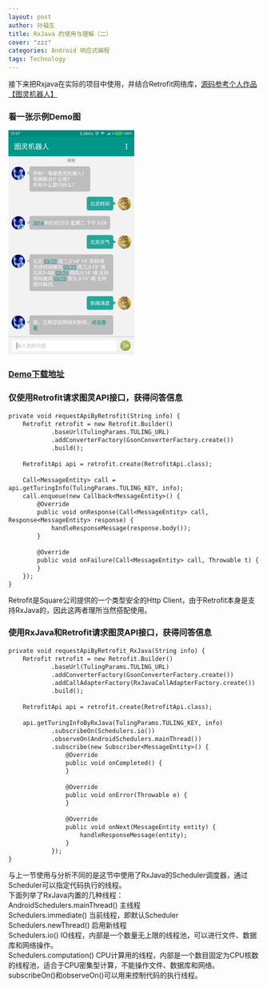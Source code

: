 ```yaml
---
layout: post
author: 孙福生
title: RxJava 的使用与理解（二）
cover: "zzz"
categories: Android 响应式编程
tags: Technology
---
```

   
接下来把Rxjava在实际的项目中使用，并结合Retrofit网络库，[源码参考个人作品【图灵机器人】](https://github.com/sfsheng0322/Tuling)

### 看一张示例Demo图

<img src="/assets/turing_1.png" style="width: 50%;">

### [Demo下载地址](http://fir.im/turing)

### 仅使用Retrofit请求图灵API接口，获得问答信息

    private void requestApiByRetrofit(String info) {
        Retrofit retrofit = new Retrofit.Builder()
                .baseUrl(TulingParams.TULING_URL)
                .addConverterFactory(GsonConverterFactory.create())
                .build();

        RetrofitApi api = retrofit.create(RetrofitApi.class);

        Call<MessageEntity> call = api.getTuringInfo(TulingParams.TULING_KEY, info);
        call.enqueue(new Callback<MessageEntity>() {
            @Override
            public void onResponse(Call<MessageEntity> call, Response<MessageEntity> response) {
                handleResponseMessage(response.body());
            }

            @Override
            public void onFailure(Call<MessageEntity> call, Throwable t) {
            }
        });
    }

Retrofit是Square公司提供的一个类型安全的Http Client，由于Retrofit本身是支持RxJava的，因此这两者理所当然搭配使用。

### 使用RxJava和Retrofit请求图灵API接口，获得问答信息

    private void requestApiByRetrofit_RxJava(String info) {
        Retrofit retrofit = new Retrofit.Builder()
                .baseUrl(TulingParams.TULING_URL)
                .addConverterFactory(GsonConverterFactory.create())
                .addCallAdapterFactory(RxJavaCallAdapterFactory.create())
                .build();

        RetrofitApi api = retrofit.create(RetrofitApi.class);

        api.getTuringInfoByRxJava(TulingParams.TULING_KEY, info)
                .subscribeOn(Schedulers.io())
                .observeOn(AndroidSchedulers.mainThread())
                .subscribe(new Subscriber<MessageEntity>() {
                    @Override
                    public void onCompleted() {
                    }

                    @Override
                    public void onError(Throwable e) {
                    }

                    @Override
                    public void onNext(MessageEntity entity) {
                        handleResponseMessage(entity);
                    }
                });
    }

与上一节使用与分析不同的是这节中使用了RxJava的Scheduler调度器，通过Scheduler可以指定代码执行的线程。  
下面列举了RxJava内置的几种线程：  
AndroidSchedulers.mainThread() 主线程  
Schedulers.immediate() 当前线程，即默认Scheduler  
Schedulers.newThread() 启用新线程  
Schedulers.io() IO线程，内部是一个数量无上限的线程池，可以进行文件、数据库和网络操作。  
Schedulers.computation() CPU计算用的线程，内部是一个数目固定为CPU核数的线程池，适合于CPU密集型计算，不能操作文件、数据库和网络。  
subscribeOn()和observeOn()可以用来控制代码的执行线程。  




